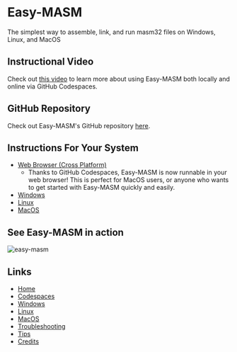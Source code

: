 # Easy-MASM

The simplest way to assemble, link, and run masm32 files on Windows, Linux, and MacOS

## Instructional Video

Check out [this video](https://www.youtube.com/watch?v=kKPlhuUtF1k) to learn more about using Easy-MASM both locally and online via GitHub Codespaces.

## GitHub Repository

Check out Easy-MASM's GitHub repository [here](https://github.com/jere-mie/easy-masm).

## Instructions For Your System

* [Web Browser (Cross Platform)](codespaces)
  * Thanks to GitHub Codespaces, Easy-MASM is now runnable in your web browser! This is perfect for MacOS users, or anyone who wants to get started with Easy-MASM quickly and easily.
* [Windows](windows)
* [Linux](linux)
* [MacOS](macos)

## See Easy-MASM in action

![easy-masm](https://user-images.githubusercontent.com/47261508/150897022-f96b097d-8246-435c-8caf-37eb6949b10f.gif)

## Links

- [Home](index)
- [Codespaces](codespaces)
- [Windows](windows)
- [Linux](linux)
- [MacOS](macos)
- [Troubleshooting](troubleshooting)
- [Tips](tips)
- [Credits](credits)
